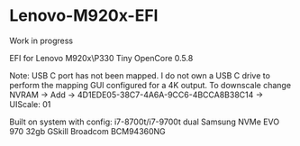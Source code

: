 # Lenovo-M920x-EFI

Work in progress

EFI for Lenovo M920x\P330 Tiny
OpenCore 0.5.8

Note: USB C port has not been mapped.  I do not own a USB C drive to perform the mapping
GUI configured for a 4K output.  To downscale change NVRAM -> Add -> 4D1EDE05-38C7-4A6A-9CC6-4BCCA8B38C14 -> UIScale: 01

Built on system with config:
i7-8700t/i7-9700t
dual Samsung NVMe EVO 970
32gb GSkill
Broadcom BCM94360NG
